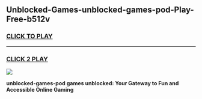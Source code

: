 
## Unblocked-Games-unblocked-games-pod-Play-Free-b512v
<h3>
<a href="https://premium76.site?title=unblocked-games-pod&ref=10A">CLICK TO PLAY</a></h3>
<hr>

<h3>
<a href="https://premium76.site?title=unblocked-games-pod&ref=10A">CLICK 2 PLAY</a>
  
</h3>

<a href="https://premium76.site?title=unblocked-games-pod&ref=10A"><img src="https://clearcache.store/games.png"></a>


**unblocked-games-pod games unblocked: Your Gateway to Fun and Accessible Online Gaming**
